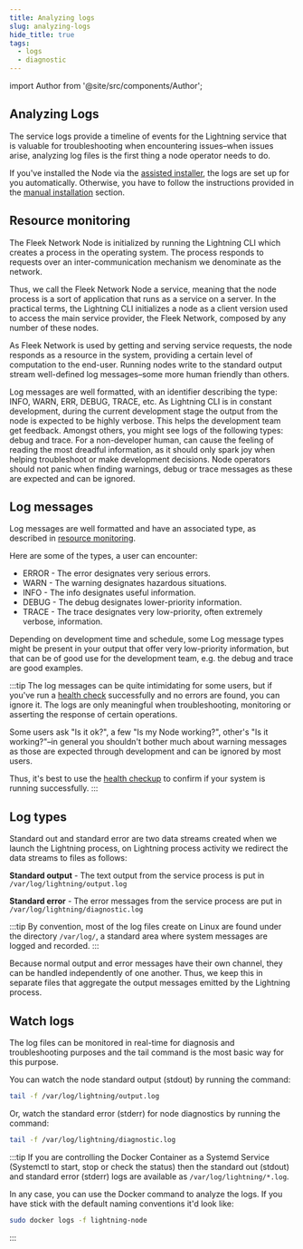 ```yaml
---
title: Analyzing logs
slug: analyzing-logs
hide_title: true
tags:
  - logs
  - diagnostic
---
```


import Author from '@site/src/components/Author';

## Analyzing Logs

The service logs provide a timeline of events for the Lightning service that is valuable for troubleshooting when encountering issues–when issues arise, analyzing log files is the first thing a node operator needs to do.

If you've installed the Node via the [assisted installer](/docs/node/install#assisted-installer), the logs are set up for you automatically. Otherwise, you have to follow the instructions provided in the [manual installation](/docs/node/install#manual-installation) section.

## Resource monitoring

The Fleek Network Node is initialized by running the Lightning CLI which creates a process in the operating system. The process responds to requests over an inter-communication mechanism we denominate as the network.

Thus, we call the Fleek Network Node a service, meaning that the node process is a sort of application that runs as a service on a server. In the practical terms, the Lightning CLI initializes a node as a client version used to access the main service provider, the Fleek Network, composed by any number of these nodes.

As Fleek Network is used by getting and serving service requests, the node responds as a resource in the system, providing a certain level of computation to the end-user. Running nodes write to the standard output stream well-defined log messages–some more human friendly than others.

Log messages are well formatted, with an identifier describing the type: INFO, WARN, ERR, DEBUG, TRACE, etc. As Lightning CLI is in constant development, during the current development stage the output from the node is expected to be highly verbose. This helps the development team get feedback. Amongst others, you might see logs of the following types: debug and trace. For a non-developer human, can cause the feeling of reading the most dreadful information, as it should only spark joy when helping troubleshoot or make development decisions. Node operators should not panic when finding warnings, debug or trace messages as these are expected and can be ignored.

## Log messages

Log messages are well formatted and have an associated type, as described in [resource monitoring](#resource-monitoring).

Here are some of the types, a user can encounter:

- ERROR - The error designates very serious errors.
- WARN - The warning designates hazardous situations.
- INFO - The info designates useful information.
- DEBUG - The debug designates lower-priority information.
- TRACE - The trace designates very low-priority, often extremely verbose, information.

Depending on development time and schedule, some Log message types might be present in your output that offer very low-priority information, but that can be of good use for the development team, e.g. the debug and trace are good examples.

:::tip
The log messages can be quite intimidating for some users, but if you've run a [health check](/docs/node/health-check) successfully and no errors are found, you can ignore it. The logs are only meaningful when troubleshooting, monitoring or asserting the response of certain operations.

Some users ask "Is it ok?", a few "Is my Node working?", other's "Is it working?"–in general you shouldn't bother much about warning messages as those are expected through development and can be ignored by most users. 

Thus, it's best to use the [health checkup](/docs/node/health-check) to confirm if your system is running successfully.
:::

## Log types

Standard out and standard error are two data streams created when we launch the Lightning process, on Lightning process activity we redirect the data streams to files as follows:

**Standard output** - The text output from the service process is put in `/var/log/lightning/output.log`

**Standard error** - The error messages from the service process are put in `/var/log/lightning/diagnostic.log`

:::tip
By convention, most of the log files create on Linux are found under the directory `/var/log/`, a standard area where system messages are logged and recorded.
:::

Because normal output and error messages have their own channel, they can be handled independently of one another. Thus, we keep this in separate files that aggregate the output messages emitted by the Lightning process.

## Watch logs

The log files can be monitored in real-time for diagnosis and troubleshooting purposes and the tail command is the most basic way for this purpose.

You can watch the node standard output (stdout) by running the command:

```sh
tail -f /var/log/lightning/output.log
```

Or, watch the standard error (stderr) for node diagnostics by running the command:

```sh
tail -f /var/log/lightning/diagnostic.log
```

:::tip
If you are controlling the Docker Container as a Systemd Service (Systemctl to start, stop or check the status) then the standard out (stdout) and standard error (stderr) logs are available as `/var/log/lightning/*.log`.

In any case, you can use the Docker command to analyze the logs. If you have stick with the default naming conventions it'd look like:

```sh
sudo docker logs -f lightning-node
```
:::

<Author
    name="Helder Oliveira"
    image="https://github.com/heldrida.png"
    title="Software Developer + DX"
    url="https://github.com/heldrida"
/>
